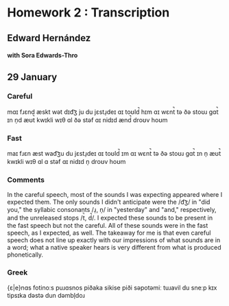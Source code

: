 Homework 2 : Transcription
==========================

Edward Hernández
----------------

#### with Sora Edwards-Thro

29 January
----------

### Careful

mɑɪ fɹɛnd æskt wət dɪd͡ʒ ju du jɛstɹ̩deɪ ɑɪ toʊld̚ hɪm ɑɪ wɛnt̚ tə ðə stoʊɹ
gɑt̚ ɪn n̩d æʊt̚ kwɪkli wɪθ ɑl ðə stəf ɑɪ nidɪd ænd̚ droʊv hoʊm

### Fast

maɪ fɹɛn æst wad͡ʒu du jɛstɹ̩deɪ ɑɪ toʊld̚ ɪm ɑɪ wɛnt̚ tə ðə stoʊɹ gɑt̚ ɪn n̩
æʊt̚ kwɪkli wɪθ ɑl ɑ stəf ɑɪ nidɪd n̩ droʊv hoʊm

### Comments

In the careful speech, most of the sounds I was expecting appeared where
I expected them. The only sounds I didn't anticipate were the /d͡ʒ/ in
"did you," the syllabic consonants /ɹ̩, n̩/ in "yesterday" and "and,"
respectively, and the unreleased stops /t̚, d̚/. I expected these sounds
to be present in the fast speech but not the careful. All of these
sounds were in the fast speech, as I expected, as well. The takeaway for
me is that even careful speech does not line up exactly with our
impressions of what sounds are in a word; what a native speaker hears is
very different from what is produced phonetically.

### Greek

{ɛ|e}nɑs fotinoːs puɹɑsnos piðaka sikise piði səpotəmiː tuɹavil du sneːp
kɪx tipsɪka dəstə dun dəmbl̩doɹ
